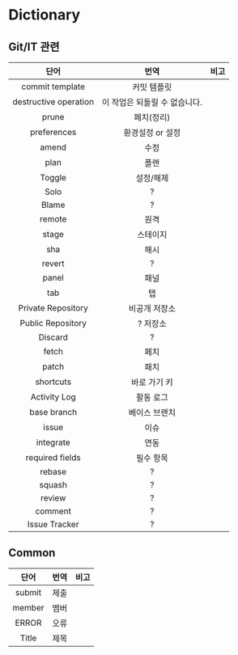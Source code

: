 # Dictionary

## Git/IT 관련

|         단어          |             번역              | 비고 |
| :-------------------: | :---------------------------: | :--: |
|    commit template    |          커밋 템플릿          |      |
| destructive operation | 이 작업은 되돌릴 수 없습니다. |      |
|         prune         |          페치(정리)           |      |
|      preferences      |       환경설정 or 설정        |      |
|         amend         |             수정              |      |
|         plan          |             플랜              |      |
|        Toggle         |           설정/해제           |      |
|         Solo          |               ?               |      |
|         Blame         |               ?               |      |
|        remote         |             원격              |      |
|         stage         |           스테이지            |      |
|          sha          |             해시              |      |
|        revert         |               ?               |      |
|         panel         |             패널              |      |
|          tab          |              탭               |      |
|  Private Repository   |         비공개 저장소         |      |
|   Public Repository   |           ? 저장소            |      |
|        Discard        |               ?               |      |
|         fetch         |             페치              |      |
|         patch         |             패치              |      |
|       shortcuts       |         바로 가기 키          |      |
|     Activity Log      |           활동 로그           |      |
|      base branch      |         베이스 브랜치         |      |
|         issue         |             이슈              |      |
|       integrate       |             연동              |      |
|    required fields    |           필수 항목           |      |
|        rebase         |               ?               |      |
|        squash         |               ?               |      |
|        review         |               ?               |      |
|        comment        |               ?               |      |
|     Issue Tracker     |               ?               |      |  

## Common

|  단어  | 번역 | 비고 |
| :----: | :--: | :--: |
| submit | 제출 |      |
| member | 멤버 |      |
| ERROR  | 오류 |      |
| Title  | 제목 |      |
